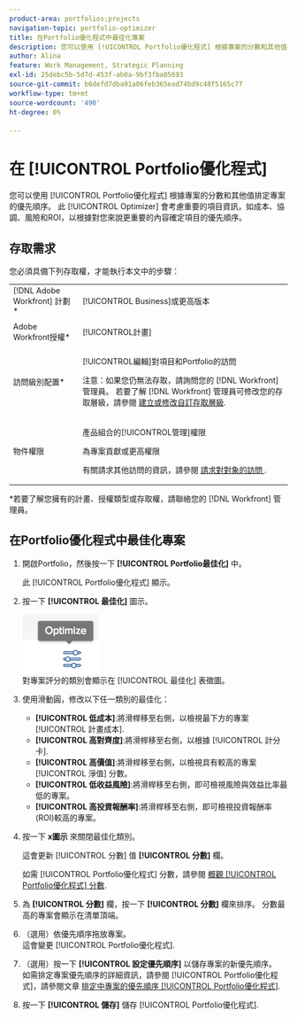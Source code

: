 ```yaml
---
product-area: portfolios;projects
navigation-topic: portfolio-optimizer
title: 在Portfolio優化程式中最佳化專案
description: 您可以使用 [!UICONTROL Portfolio優化程式] 根據專案的分數和其他值排定專案的優先順序。 Optimizer會考慮重要的項目資訊，如成本、協調、風險和ROI，以根據對您更重要的項目優先順序排列項目。
author: Alina
feature: Work Management, Strategic Planning
exl-id: 25debc5b-5d7d-453f-ab0a-9bf3fba05693
source-git-commit: b6defd7dba91a06feb365ead74bd9c48f5165c77
workflow-type: tm+mt
source-wordcount: '490'
ht-degree: 0%

---
```


# 在 [!UICONTROL Portfolio優化程式]

您可以使用 [!UICONTROL Portfolio優化程式] 根據專案的分數和其他值排定專案的優先順序。 此 [!UICONTROL Optimizer] 會考慮重要的項目資訊，如成本、協調、風險和ROI，以根據對您來說更重要的內容確定項目的優先順序。

## 存取需求

您必須具備下列存取權，才能執行本文中的步驟：

<table style="table-layout:auto"> 
 <col> 
 <col> 
 <tbody> 
  <tr> 
   <td role="rowheader">[!DNL Adobe Workfront] 計劃*</td> 
   <td> <p>[!UICONTROL Business]或更高版本</p> </td> 
  </tr> 
  <tr> 
   <td role="rowheader">Adobe Workfront授權*</td> 
   <td> <p>[!UICONTROL計畫] </p> </td> 
  </tr> 
  <tr> 
   <td role="rowheader">訪問級別配置*</td> 
   <td> <p>[!UICONTROL編輯]對項目和Portfolio的訪問</p> <p>注意：如果您仍無法存取，請詢問您的 [!DNL Workfront] 管理員。 若要了解 [!DNL Workfront] 管理員可修改您的存取層級，請參閱 <a href="../../../administration-and-setup/add-users/configure-and-grant-access/create-modify-access-levels.md" class="MCXref xref">建立或修改自訂存取層級</a>.</p> </td> 
  </tr> 
  <tr> 
   <td role="rowheader">物件權限</td> 
   <td> <p>產品組合的[!UICONTROL管理]權限</p> <p>為專案貢獻或更高權限</p> <p>有關請求其他訪問的資訊，請參閱 <a href="../../../workfront-basics/grant-and-request-access-to-objects/request-access.md" class="MCXref xref">請求對對象的訪問 </a>.</p> </td> 
  </tr> 
 </tbody> 
</table>

&#42;若要了解您擁有的計畫、授權類型或存取權，請聯絡您的 [!DNL Workfront] 管理員。

## 在Portfolio優化程式中最佳化專案

1. 開啟Portfolio，然後按一下 **[!UICONTROL Portfolio最佳化]** 中。

   此 [!UICONTROL Portfolio優化程式] 顯示。

1. 按一下 **[!UICONTROL 最佳化]** 圖示。

   ![](assets/optimize-icon-portfolio-optimizer.png)\
   對專案評分的類別會顯示在 [!UICONTROL 最佳化] 表徵圖。

1. 使用滑動圓，修改以下任一類別的最佳化：

   * **[!UICONTROL 低成本]**:將滑桿移至右側，以檢視最下方的專案 [!UICONTROL 計畫成本].
   * **[!UICONTROL 高對齊度]**:將滑桿移至右側，以根據 [!UICONTROL 計分卡].
   * **[!UICONTROL 高價值]**:將滑桿移至右側，以檢視具有較高的專案 [!UICONTROL 淨值] 分數。
   * **[!UICONTROL 低收益風險]**:將滑桿移至右側，即可檢視風險與效益比率最低的專案。
   * **[!UICONTROL 高投資報酬率]**:將滑桿移至右側，即可檢視投資報酬率(ROI)較高的專案。

1. 按一下 **x圖示** 來關閉最佳化類別。

   這會更新 [!UICONTROL 分數] 值 **[!UICONTROL 分數]** 欄。

   如需 [!UICONTROL Portfolio優化程式] 分數，請參閱 [概觀 [!UICONTROL Portfolio優化程式] 分數](../../../manage-work/portfolios/portfolio-optimizer/portfolio-optimizer-score.md).

1. 為 **[!UICONTROL 分數]** 欄，按一下 **[!UICONTROL 分數]** 欄來排序。 分數最高的專案會顯示在清單頂端。

1. （選用）依優先順序拖放專案。\
   這會變更 [!UICONTROL Portfolio優化程式].
1. （選用）按一下 **[!UICONTROL 設定優先順序]** 以儲存專案的新優先順序。\
   如需排定專案優先順序的詳細資訊，請參閱 [!UICONTROL Portfolio優化程式]，請參閱文章 [排定中專案的優先順序 [!UICONTROL Portfolio優化程式]](../../../manage-work/portfolios/portfolio-optimizer/prioritize-projects-in-portfolio-optimizer.md).

1. 按一下 **[!UICONTROL 儲存]** 儲存 [!UICONTROL Portfolio優化程式].
